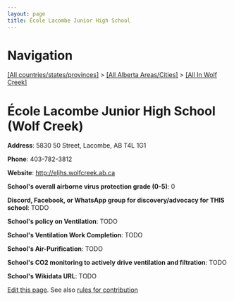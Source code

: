 ```yaml
---
layout: page
title: École Lacombe Junior High School
---
```

# Navigation

[[All countries/states/provinces]](../../..) > [[All Alberta Areas/Cities]](../..) > [[All In Wolf Creek]](..)

# École Lacombe Junior High School (Wolf Creek)

**Address**: 5830 50 Street, Lacombe, AB T4L 1G1

**Phone**: 403-782-3812

**Website**: <http://eljhs.wolfcreek.ab.ca>

**School's overall airborne virus protection grade (0-5)**: 0

**Discord, Facebook, or WhatsApp group for discovery/advocacy for THIS school**: TODO

**School's policy on Ventilation**: TODO

**School's Ventilation Work Completion**: TODO

**School's Air-Purification**: TODO

**School's CO2 monitoring to actively drive ventilation and filtration**: TODO

**School's Wikidata URL**: TODO


[Edit this page](https://github.com/ventilate-schools/AB/edit/main/./Wolf_Creek/École_Lacombe_Junior_High_School.md). See also [rules for contribution](../../../contribution-rules/)